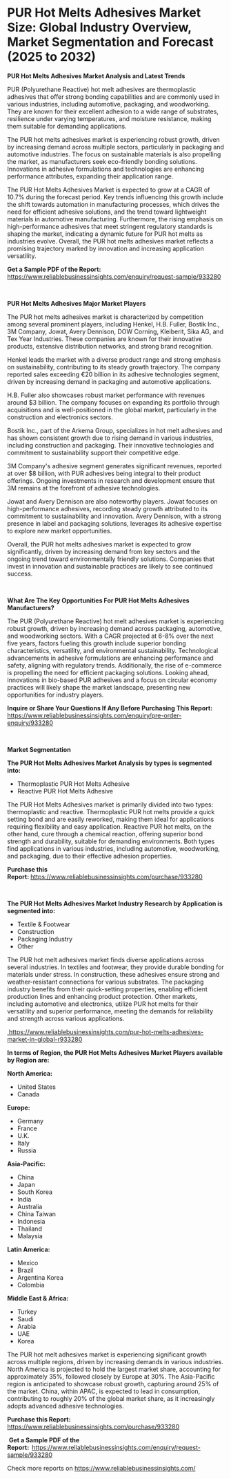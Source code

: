 <p><h1>PUR Hot Melts Adhesives Market Size: Global Industry Overview, Market Segmentation and Forecast (2025 to 2032)</h1></p><p><strong>PUR Hot Melts Adhesives Market Analysis and Latest Trends</strong></p>
<p><p>PUR (Polyurethane Reactive) hot melt adhesives are thermoplastic adhesives that offer strong bonding capabilities and are commonly used in various industries, including automotive, packaging, and woodworking. They are known for their excellent adhesion to a wide range of substrates, resilience under varying temperatures, and moisture resistance, making them suitable for demanding applications.</p><p>The PUR hot melts adhesives market is experiencing robust growth, driven by increasing demand across multiple sectors, particularly in packaging and automotive industries. The focus on sustainable materials is also propelling the market, as manufacturers seek eco-friendly bonding solutions. Innovations in adhesive formulations and technologies are enhancing performance attributes, expanding their application range.</p><p>The PUR Hot Melts Adhesives Market is expected to grow at a CAGR of 10.7% during the forecast period. Key trends influencing this growth include the shift towards automation in manufacturing processes, which drives the need for efficient adhesive solutions, and the trend toward lightweight materials in automotive manufacturing. Furthermore, the rising emphasis on high-performance adhesives that meet stringent regulatory standards is shaping the market, indicating a dynamic future for PUR hot melts as industries evolve. Overall, the PUR hot melts adhesives market reflects a promising trajectory marked by innovation and increasing application versatility.</p></p>
<p><strong>Get a Sample PDF of the Report:&nbsp;</strong> <a href="https://www.reliablebusinessinsights.com/enquiry/request-sample/933280?utm_campaign=3586&utm_medium=2&utm_source=Github&utm_content=ia&utm_term=21032025&utm_id=pur-hot-melts-adhesives">https://www.reliablebusinessinsights.com/enquiry/request-sample/933280</a></p>
<p>&nbsp;</p>
<p><strong>PUR Hot Melts Adhesives Major Market Players</strong></p>
<p><p>The PUR hot melts adhesives market is characterized by competition among several prominent players, including Henkel, H.B. Fuller, Bostik Inc., 3M Company, Jowat, Avery Dennison, DOW Corning, Kleiberit, Sika AG, and Tex Year Industries. These companies are known for their innovative products, extensive distribution networks, and strong brand recognition.</p><p>Henkel leads the market with a diverse product range and strong emphasis on sustainability, contributing to its steady growth trajectory. The company reported sales exceeding €20 billion in its adhesive technologies segment, driven by increasing demand in packaging and automotive applications.</p><p>H.B. Fuller also showcases robust market performance with revenues around $3 billion. The company focuses on expanding its portfolio through acquisitions and is well-positioned in the global market, particularly in the construction and electronics sectors.</p><p>Bostik Inc., part of the Arkema Group, specializes in hot melt adhesives and has shown consistent growth due to rising demand in various industries, including construction and packaging. Their innovative technologies and commitment to sustainability support their competitive edge.</p><p>3M Company's adhesive segment generates significant revenues, reported at over $8 billion, with PUR adhesives being integral to their product offerings. Ongoing investments in research and development ensure that 3M remains at the forefront of adhesive technologies.</p><p>Jowat and Avery Dennison are also noteworthy players. Jowat focuses on high-performance adhesives, recording steady growth attributed to its commitment to sustainability and innovation. Avery Dennison, with a strong presence in label and packaging solutions, leverages its adhesive expertise to explore new market opportunities.</p><p>Overall, the PUR hot melts adhesives market is expected to grow significantly, driven by increasing demand from key sectors and the ongoing trend toward environmentally friendly solutions. Companies that invest in innovation and sustainable practices are likely to see continued success.</p></p>
<p>&nbsp;</p>
<p><strong>What Are The Key Opportunities For PUR Hot Melts Adhesives Manufacturers?</strong></p>
<p><p>The PUR (Polyurethane Reactive) hot melt adhesives market is experiencing robust growth, driven by increasing demand across packaging, automotive, and woodworking sectors. With a CAGR projected at 6-8% over the next five years, factors fueling this growth include superior bonding characteristics, versatility, and environmental sustainability. Technological advancements in adhesive formulations are enhancing performance and safety, aligning with regulatory trends. Additionally, the rise of e-commerce is propelling the need for efficient packaging solutions. Looking ahead, innovations in bio-based PUR adhesives and a focus on circular economy practices will likely shape the market landscape, presenting new opportunities for industry players.</p></p>
<p><strong>Inquire or Share Your Questions If Any Before Purchasing This Report:</strong> <a href="https://www.reliablebusinessinsights.com/enquiry/pre-order-enquiry/933280?utm_campaign=3586&utm_medium=2&utm_source=Github&utm_content=ia&utm_term=21032025&utm_id=pur-hot-melts-adhesives">https://www.reliablebusinessinsights.com/enquiry/pre-order-enquiry/933280</a></p>
<p>&nbsp;</p>
<p><strong>Market Segmentation</strong></p>
<p><strong>The PUR Hot Melts Adhesives Market Analysis by types is segmented into:</strong></p>
<p><ul><li>Thermoplastic PUR Hot Melts Adhesive</li><li>Reactive PUR Hot Melts Adhesive</li></ul></p>
<p><p>The PUR Hot Melts Adhesives market is primarily divided into two types: thermoplastic and reactive. Thermoplastic PUR hot melts provide a quick setting bond and are easily reworked, making them ideal for applications requiring flexibility and easy application. Reactive PUR hot melts, on the other hand, cure through a chemical reaction, offering superior bond strength and durability, suitable for demanding environments. Both types find applications in various industries, including automotive, woodworking, and packaging, due to their effective adhesion properties.</p></p>
<p><strong>Purchase this Report:&nbsp;</strong><a href="https://www.reliablebusinessinsights.com/purchase/933280?utm_campaign=3586&utm_medium=2&utm_source=Github&utm_content=ia&utm_term=21032025&utm_id=pur-hot-melts-adhesives">https://www.reliablebusinessinsights.com/purchase/933280</a></p>
<p>&nbsp;</p>
<p><strong>The PUR Hot Melts Adhesives Market Industry Research by Application is segmented into:</strong></p>
<p><ul><li>Textile & Footwear</li><li>Construction</li><li>Packaging Industry</li><li>Other</li></ul></p>
<p><p>The PUR hot melt adhesives market finds diverse applications across several industries. In textiles and footwear, they provide durable bonding for materials under stress. In construction, these adhesives ensure strong and weather-resistant connections for various substrates. The packaging industry benefits from their quick-setting properties, enabling efficient production lines and enhancing product protection. Other markets, including automotive and electronics, utilize PUR hot melts for their versatility and superior performance, meeting the demands for reliability and strength across various applications.</p></p>
<p><a href="https://www.reliablebusinessinsights.com/pur-hot-melts-adhesives-market-in-global-r933280?utm_campaign=3586&utm_medium=2&utm_source=Github&utm_content=ia&utm_term=21032025&utm_id=pur-hot-melts-adhesives">&nbsp;https://www.reliablebusinessinsights.com/pur-hot-melts-adhesives-market-in-global-r933280</a></p>
<p><strong>In terms of Region, the PUR Hot Melts Adhesives Market Players available by Region are:</strong></p>
<p>
    <p> <strong> North America: </strong>
        <ul>
            <li>United States</li>
            <li>Canada</li>
        </ul>
        </p> 
    <p> <strong> Europe: </strong>
        <ul>
            <li>Germany</li>
            <li>France</li>
            <li>U.K.</li>
            <li>Italy</li>
            <li>Russia</li>
        </ul>
        </p> 
    <p> <strong> Asia-Pacific: </strong>
        <ul>
            <li>China</li>
            <li>Japan</li>
            <li>South Korea</li>
            <li>India</li>
            <li>Australia</li>
            <li>China Taiwan</li>
            <li>Indonesia</li>
            <li>Thailand</li>
            <li>Malaysia</li>
        </ul>
        </p> 
    <p> <strong> Latin America: </strong>
        <ul>
            <li>Mexico</li>
            <li>Brazil</li>
            <li>Argentina Korea</li>
            <li>Colombia</li>
        </ul>
        </p> 
    <p> <strong> Middle East & Africa: </strong>
        <ul>
            <li>Turkey</li>
            <li>Saudi</li>
            <li>Arabia</li>
            <li>UAE</li>
            <li>Korea</li>
        </ul>
    </p>
    </p>
<p><p>The PUR hot melt adhesives market is experiencing significant growth across multiple regions, driven by increasing demands in various industries. North America is projected to hold the largest market share, accounting for approximately 35%, followed closely by Europe at 30%. The Asia-Pacific region is anticipated to showcase robust growth, capturing around 25% of the market. China, within APAC, is expected to lead in consumption, contributing to roughly 20% of the global market share, as it increasingly adopts advanced adhesive technologies.</p></p>
<p><strong>Purchase this Report: </strong><a href="https://www.reliablebusinessinsights.com/purchase/933280?utm_campaign=3586&utm_medium=2&utm_source=Github&utm_content=ia&utm_term=21032025&utm_id=pur-hot-melts-adhesives">https://www.reliablebusinessinsights.com/purchase/933280</a></p>
<p>&nbsp;<strong>Get a Sample PDF of the Report:&nbsp;&nbsp;</strong><a href="https://www.reliablebusinessinsights.com/enquiry/request-sample/933280?utm_campaign=3586&utm_medium=2&utm_source=Github&utm_content=ia&utm_term=21032025&utm_id=pur-hot-melts-adhesives">https://www.reliablebusinessinsights.com/enquiry/request-sample/933280</a></p>
<p><strong></strong></p>
<p>Check more reports on <a href="https://www.reliablebusinessinsights.com/?utm_campaign=3586&utm_medium=2&utm_source=Github&utm_content=ia&utm_term=21032025&utm_id=pur-hot-melts-adhesives">https://www.reliablebusinessinsights.com/</a></p>